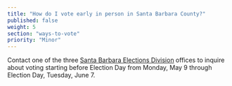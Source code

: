 ```yaml
---
title: "How do I vote early in person in Santa Barbara County?"
published: false
weight: 5
section: "ways-to-vote"
priority: "Minor"
---
```


Contact one of the three [Santa Barbara Elections Division](http://www.sbcassessor.com/Elections/ContactUs.aspx) offices to inquire about voting starting before Election Day from Monday, May 9 through Election Day, Tuesday, June 7.  
